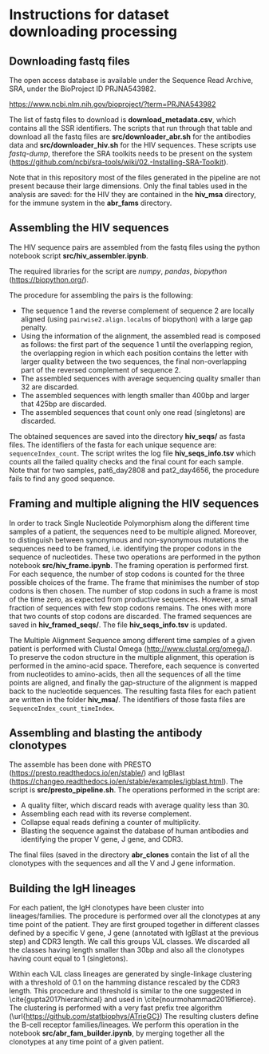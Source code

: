 # Instructions for dataset downloading processing


## Downloading fastq files


The open access database is available under the Sequence Read Archive, SRA, under the BioProject ID PRJNA543982.

https://www.ncbi.nlm.nih.gov/bioproject/?term=PRJNA543982

The list of fastq files to download is **download\_metadata.csv**, which contains all the SSR identifiers.
The scripts that run through that table and download all the fastq files are **src/downloader_abr.sh** for the antibodies data and **src/downloader_hiv.sh** for the HIV sequences.
These scripts use *fastq-dump*, therefore the SRA toolkits needs to be present on the system (https://github.com/ncbi/sra-tools/wiki/02.-Installing-SRA-Toolkit).

Note that in this repository most of the files generated in the pipeline are not present because their large dimensions.
Only the final tables used in the analysis are saved: for the HIV they are contained in the **hiv_msa** directory, for the immune system in the **abr_fams** directory.


## Assembling the HIV sequences

The HIV sequence pairs are assembled from the fastq files using the python notebook script **src/hiv_assembler.ipynb**.

The required libraries for the script are *numpy*, *pandas*, *biopython* (https://biopython.org/).

The procedure for assembling the pairs is the following:
- The sequence 1 and the reverse complement of sequence 2 are locally aligned (using `pairwise2.align.localms` of biopython) with a large gap penalty.
-  Using the information of the alignment, the assembled read is composed as follows: the first part of the sequence 1 until the overlapping region, the overlapping region in which each position contains the letter with larger quality between the two sequences, the final non-overlapping part of the reversed complement of sequence 2.
- The assembled sequences with average sequencing quality smaller than 32 are discarded.
- The assembled sequences with length smaller than 400bp and larger that 425bp are discarded.
- The assembled sequences that count only one read (singletons) are discarded.

The obtained sequences are saved into the directory **hiv_seqs/** as fasta files.
The identifiers of the fasta for each unique sequence are: `sequenceIndex_count`.
The script writes the log file **hiv_seqs_info.tsv** which counts all the failed quality checks and the final count for each sample.
Note that for two samples, pat6_day2808 and pat2_day4656, the procedure fails to find any good sequence.



## Framing  and multiple aligning the HIV sequences


In order to track Single Nucleotide Polymorphism along the different time samples of a patient, the sequences need to be multiple aligned.
Moreover, to distinguish between synonymous and non-synonymous mutations the sequences need to be framed, i.e. identifying the proper codons in the sequence of nucleotides.
These two operations are performed in the python notebook **src/hiv_frame.ipynb**.
The framing operation is performed first.
For each sequence, the number of stop codons is counted for the three possible choices of the frame.
The frame that minimises the number of stop codons is then chosen.
The number of stop codons in such a frame is most of the time zero, as expected from productive sequences.
However, a small fraction of sequences with few stop codons remains.
The ones with more that two counts of stop codons are discarded.
The framed sequences are saved in **hiv_framed_seqs/**.
The file **hiv_seqs_info.tsv** is updated.

The Multiple Alignment Sequence among different time samples of a given patient is performed with Clustal Omega (http://www.clustal.org/omega/).
To preserve the codon structure in the multiple alignment, this operation is performed in the amino-acid space.
Therefore, each sequence is converted from nucleotides to amino-acids, then all the sequences of all the time points are aligned, and finally the gap-structure of the alignment is mapped back to the nucleotide sequences.
The resulting fasta files for each patient are written in the folder **hiv_msa/**.
The identifiers of those fasta files are `SequenceIndex_count_timeIndex`.



## Assembling and blasting the antibody clonotypes


The assemble has been done with PRESTO (https://presto.readthedocs.io/en/stable/) and IgBlast (https://changeo.readthedocs.io/en/stable/examples/igblast.html). The script is **src/presto_pipeline.sh**.
The operations performed in the script are:
- A quality filter, which discard reads with average quality less than 30.
- Assembling each read with its reverse complement.
- Collapse equal reads defining a counter of multiplicity.
- Blasting the sequence against the database of human antibodies and identifying the proper V gene, J gene, and CDR3.

The final files (saved in the directory **abr_clones** contain the list of all the clonotypes with the sequences and all the V and J gene information.


## Building the IgH lineages

For each patient, the IgH clonotypes have been cluster into lineages/families.
The procedure is performed over all the clonotypes at any time point of the patient.
They are first grouped together in different classes defined by a specific V gene, J gene (annotated with IgBlast at the previous step) and CDR3 length.
We call this groups VJL classes.
We discarded all the classes having length smaller than 30bp and also all the clonotypes having count equal to 1 (singletons).

Within each VJL class lineages are generated by single-linkage clustering with a threshold of 0.1 on the hamming distance rescaled by the CDR3 length.
This procedure and threshold is similar to the one suggested in \cite{gupta2017hierarchical} and used in \cite{nourmohammad2019fierce}.
The clustering is performed with a very fast prefix tree algorithm (\url{https://github.com/statbiophys/ATrieGC})
The resulting clusters define the B-cell receptor families/lineages.
We perform this operation in the notebook **src/abr_fam_builder.ipynb**, by merging together all the clonotypes at any time point of a given patient.
